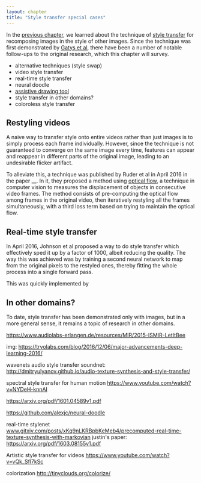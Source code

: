 ```yaml
---
layout: chapter
title: "Style transfer special cases"
---
```



In the [previous chapter](), we learned about the technique of [style transfer]() for recomposing images in the style of other images. Since the technique was first demonstrated by [Gatys et al](), there have been a number of notable follow-ups to the original research, which this chapter will survey. 

 * alternative techniques (style swap)
 * video style transfer
 * real-time style transfer
 * neural doodle
 * [assistive drawing tool](http://prostheticknowledge.tumblr.com/post/146031577846/stylit-assistive-creativity-research-from-dcgi-and)
 * style transfer in other domains? 
 * coloroless style transfer


## Restyling videos

A naive way to transfer style onto entire videos rather than just images is to simply process each frame individually. However, since the technique is not guaranteed to converge on the same image every time, features can appear and reappear in different parts of the original image, leading to an undesirable flicker artifact. 

To alleviate this, a technique was published by Ruder et al in April 2016 in the paper __. In it, they proposed a method using [optical flow](), a technique in computer vision to measures the displacement of objects in consecutive video frames. The method consists of pre-computing the optical flow among frames in the original video, then iteratively restyling all the frames simultaneously, with a third loss term based on trying to maintain the optical flow.


## Real-time style transfer

In April 2016, Johnson et al proposed a way to do style transfer which effectively sped it up by a factor of 1000, albeit reducing the quality. The way this was achieved was by training a second neural network to map from the original pixels to the restyled ones, thereby fitting the whole process into a single forward pass. 

This was quickly implemented by 


## In other domains?

To date, style transfer has been demonstrated only with images, but in a more general sense, it remains a topic of research in other domains.

https://www.audiolabs-erlangen.de/resources/MIR/2015-ISMIR-LetItBee

img: https://tryolabs.com/blog/2016/12/06/major-advancements-deep-learning-2016/

wavenets
audio style transfer soundnet: http://dmitryulyanov.github.io/audio-texture-synthesis-and-style-transfer/

spectral style transfer for human motion https://www.youtube.com/watch?v=NYDeH-knnAI

https://arxiv.org/pdf/1601.04589v1.pdf

https://github.com/alexjc/neural-doodle

real-time stylenet www.gitxiv.com/posts/xKq9nLKRBpbKeMeb4/precomputed-real-time-texture-synthesis-with-markovian
justin's paper: https://arxiv.org/pdf/1603.08155v1.pdf

Artistic style transfer for videos https://www.youtube.com/watch?v=vQk_Sfl7kSc

colorization http://tinyclouds.org/colorize/